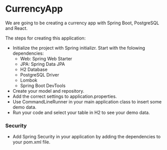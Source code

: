 # CurrencyApp

We are going to be creating a currency app with Spring Boot, PostgreSQL and React.

The steps for creating this application: 
- Initialize the project with Spring initializr. Start with the folowing dependencies:
    - Web: Spring Web Starter
    - JPA: Spring Data JPA
    - H2 Database
    - PostgreSQL Driver
    - Lombok
    - Spring Boot DevTools
- Create your model and repository. 
- Add the correct settings to application.properties. 
- Use CommandLineRunner in your main application class to insert some demo data. 
- Run your code and select your table in H2 to see your demo data. 

### Security
- Add Spring Security in your application by adding the dependencies to your pom.xml file. 

    
